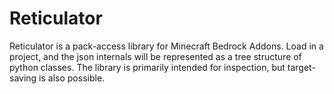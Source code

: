 # Reticulator

Reticulator is a pack-access library for Minecraft Bedrock Addons. Load in a project, and the json internals will be represented as a tree structure of python classes. The library is primarily intended for inspection, but target-saving is also possible.